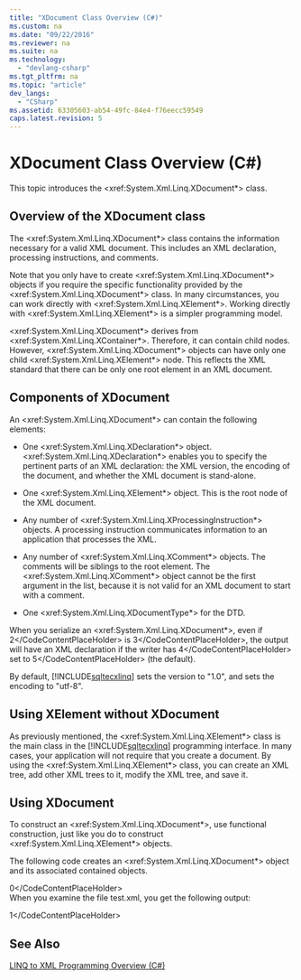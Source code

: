 ```yaml
---
title: "XDocument Class Overview (C#)"
ms.custom: na
ms.date: "09/22/2016"
ms.reviewer: na
ms.suite: na
ms.technology: 
  - "devlang-csharp"
ms.tgt_pltfrm: na
ms.topic: "article"
dev_langs: 
  - "CSharp"
ms.assetid: 63305603-ab54-49fc-84e4-f76eecc59549
caps.latest.revision: 5
---
```

# XDocument Class Overview (C#)
This topic introduces the \<xref:System.Xml.Linq.XDocument*> class.  
  
## Overview of the XDocument class  
 The \<xref:System.Xml.Linq.XDocument*> class contains the information necessary for a valid XML document. This includes an XML declaration, processing instructions, and comments.  
  
 Note that you only have to create \<xref:System.Xml.Linq.XDocument*> objects if you require the specific functionality provided by the \<xref:System.Xml.Linq.XDocument*> class. In many circumstances, you can work directly with \<xref:System.Xml.Linq.XElement*>. Working directly with \<xref:System.Xml.Linq.XElement*> is a simpler programming model.  
  
 \<xref:System.Xml.Linq.XDocument*> derives from \<xref:System.Xml.Linq.XContainer*>. Therefore, it can contain child nodes. However, \<xref:System.Xml.Linq.XDocument*> objects can have only one child \<xref:System.Xml.Linq.XElement*> node. This reflects the XML standard that there can be only one root element in an XML document.  
  
## Components of XDocument  
 An \<xref:System.Xml.Linq.XDocument*> can contain the following elements:  
  
-   One \<xref:System.Xml.Linq.XDeclaration*> object. \<xref:System.Xml.Linq.XDeclaration*> enables you to specify the pertinent parts of an XML declaration: the XML version, the encoding of the document, and whether the XML document is stand-alone.  
  
-   One \<xref:System.Xml.Linq.XElement*> object. This is the root node of the XML document.  
  
-   Any number of \<xref:System.Xml.Linq.XProcessingInstruction*> objects. A processing instruction communicates information to an application that processes the XML.  
  
-   Any number of \<xref:System.Xml.Linq.XComment*> objects. The comments will be siblings to the root element. The \<xref:System.Xml.Linq.XComment*> object cannot be the first argument in the list, because it is not valid for an XML document to start with a comment.  
  
-   One \<xref:System.Xml.Linq.XDocumentType*> for the DTD.  
  
 When you serialize an \<xref:System.Xml.Linq.XDocument*>, even if <CodeContentPlaceHolder>2\</CodeContentPlaceHolder> is <CodeContentPlaceHolder>3\</CodeContentPlaceHolder>, the output will have an XML declaration if the writer has <CodeContentPlaceHolder>4\</CodeContentPlaceHolder> set to <CodeContentPlaceHolder>5\</CodeContentPlaceHolder> (the default).  
  
 By default, [!INCLUDE[sqltecxlinq](../vs140/includes/sqltecxlinq_md.md)] sets the version to "1.0", and sets the encoding to "utf-8".  
  
## Using XElement without XDocument  
 As previously mentioned, the \<xref:System.Xml.Linq.XElement*> class is the main class in the [!INCLUDE[sqltecxlinq](../vs140/includes/sqltecxlinq_md.md)] programming interface. In many cases, your application will not require that you create a document. By using the \<xref:System.Xml.Linq.XElement*> class, you can create an XML tree, add other XML trees to it, modify the XML tree, and save it.  
  
## Using XDocument  
 To construct an \<xref:System.Xml.Linq.XDocument*>, use functional construction, just like you do to construct \<xref:System.Xml.Linq.XElement*> objects.  
  
 The following code creates an \<xref:System.Xml.Linq.XDocument*> object and its associated contained objects.  
  
<CodeContentPlaceHolder>0\</CodeContentPlaceHolder>  
 When you examine the file test.xml, you get the following output:  
  
<CodeContentPlaceHolder>1\</CodeContentPlaceHolder>  
## See Also  
 [LINQ to XML Programming Overview (C#)](../vs140/linq-to-xml-programming-overview--csharp-.md)